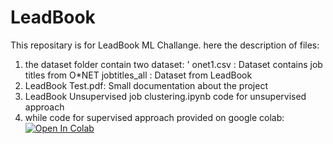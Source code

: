 # LeadBook

This repositary is for LeadBook ML Challange. here the description of files:
1. the dataset folder contain two dataset: '
    onet1.csv : Dataset contains job titles from O*NET 
    jobtitles_all : Dataset from LeadBook
2. LeadBook Test.pdf:
    Small documentation about the project
3. LeadBook Unsupervised job clustering.ipynb
    code for unsupervised approach
4. while code for supervised approach provided on google colab:
[![Open In Colab](https://colab.research.google.com/assets/colab-badge.svg)]()
